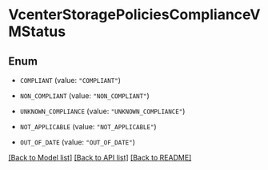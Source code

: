 # VcenterStoragePoliciesComplianceVMStatus

## Enum


* `COMPLIANT` (value: `"COMPLIANT"`)

* `NON_COMPLIANT` (value: `"NON_COMPLIANT"`)

* `UNKNOWN_COMPLIANCE` (value: `"UNKNOWN_COMPLIANCE"`)

* `NOT_APPLICABLE` (value: `"NOT_APPLICABLE"`)

* `OUT_OF_DATE` (value: `"OUT_OF_DATE"`)


[[Back to Model list]](../README.md#documentation-for-models) [[Back to API list]](../README.md#documentation-for-api-endpoints) [[Back to README]](../README.md)


